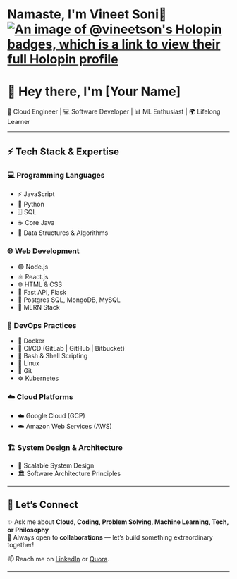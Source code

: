 # Namaste, I'm Vineet Soni👋 [![An image of @vineetson's Holopin badges, which is a link to view their full Holopin profile](https://holopin.me/vineetson)](https://holopin.io/@vineetson)
# 👋 Hey there, I'm [Your Name]  

🚀 Cloud Engineer | 💻 Software Developer | 📊 ML Enthusiast | 🌍 Lifelong Learner  

---

## ⚡ Tech Stack & Expertise  

### 💻 Programming Languages  
- ⚡ JavaScript  
- 🐍 Python  
- 🗄️ SQL  
- ☕ Core Java  
- 🧩 Data Structures & Algorithms  

### 🌐 Web Development  
- 🟢 Node.js  
- ⚛️ React.js  
- 🌐 HTML & CSS  
- 🐍 Fast API, Flask  
- 🍃 Postgres SQL, MongoDB, MySQL
- 🌟 MERN Stack  

### 🔧 DevOps Practices  
- 🐳 Docker  
- 🔄 CI/CD (GitLab | GitHub | Bitbucket)  
- 🐚 Bash & Shell Scripting  
- 🐧 Linux  
- 🐙 Git  
- ☸️ Kubernetes  

### ☁️ Cloud Platforms  
- ☁️ Google Cloud (GCP)  
- ☁️ Amazon Web Services (AWS)  

### 🏗️ System Design & Architecture  
- 📐 Scalable System Design  
- 🏛️ Software Architecture Principles  

---

## 💬 Let’s Connect  
✨ Ask me about **Cloud, Coding, Problem Solving, Machine Learning, Tech, or Philosophy**  
🤝 Always open to **collaborations** — let’s build something extraordinary together!  

📫 Reach me on [LinkedIn](https://www.linkedin.com/in/vineet-soni-61931714b/) or [Quora](https://www.quora.com/profile/Vineet-Soni-5).

---

















<!-- 
# Namaste , I am Vineet Soni 👋

- ## 🔭 I’m currently working in the area of Unmanned Aerial Vehicles (Communication & Authentication).
- ##🌱 I’m currently learning about Security and Crypto, Laxtex, SPAN AVISPA Tool.
- ## 💬 Ask me about Machine Learning, other tech stuff & philosophy.
## My Tech Stack & Development Tools
## Frontend:
- ### HTML, CSS, JavaScript: Crafting responsive and visually appealing user interfaces.
- ### jQuery: Enhancing interactivity and user experience with dynamic web elements.

## Backend:
- ### Python: Building robust and efficient server-side applications.
- ### Flask, Django: Leveraging powerful Python web frameworks for web development.
- ### SQL: Managing relational databases with structured query language.
- ### MySQL, MongoDB: Utilizing both relational and NoSQL databases for diverse data needs.

## Machine Learning and Data Science:
- ### Machine Learning & ML Libraries: Applying data-driven insights and predictive modeling with Pandas, NumPy, Matplotlib, Keras, PyTorch, and TensorFlow.
- ### Algorithms: Proficient in a wide range of machine learning algorithms, including Linear Regression, Logistic Regression, Decision Tree, SVM, Naive Bayes, K-Nearest Neighbors (KNN), K-Means, Random Forest, Dimensionality Reduction techniques, Gradient Boosting, and AdaBoosting.

## Programming Languages:
- ### Java: Developing robust and scalable applications.
- ### Python: Harnessing the power of Python for a variety of projects.
- ### C, C++: Building low-level applications and system software.

## Version Control:
- ### Git, GitHub: Collaborating and managing code repositories with industry-standard tools.

## Operating Systems:
- ### Windows, Ubuntu: Proficient in both Windows and Linux environments for versatile development.

## Integrated Development Environments (IDEs):
- ### VS Code: Harnessing the power of Microsoft's versatile code editor.
- ### IntelliJ IDEA: Enhancing productivity and code quality in Java-based development.
- #### And many more tools and technologies at my disposal to deliver innovative solutions and bring ideas to life.
#### Let's collaborate and create something extraordinary!
- #### 📫 How to reach me: here is my [LinkedIn Profile](https://www.linkedin.com/in/vineet-soni-61931714b/), [Quora Profile](https://www.quora.com/profile/Vineet-Soni-5).
<!--
<img src= "https://github-readme-stats.vercel.app/api?username=vineetson&&show_icons=true&title_color=ffffff&icon_color=bb2acf&text_color=daf7dc&bg_color=151515">

## Bye
-->
